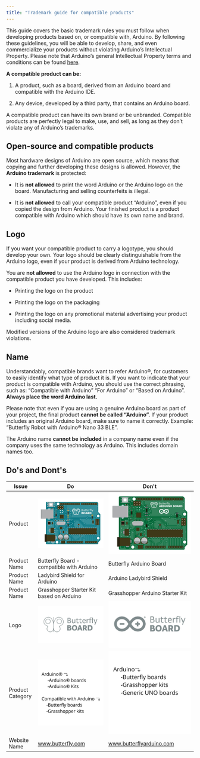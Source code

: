 ```yaml
---
title: "Trademark guide for compatible products"
---
```


This guide covers the basic trademark rules you must follow when developing products based on, or compatible with, Arduino. By following these guidelines, you will be able to develop, share, and even commercialize your products without violating Arduino’s Intellectual Property. Please note that Arduino’s general Intellectual Property terms and conditions can be found [here](https://www.arduino.cc/en/trademark).

**A compatible product can be:**

1. A product, such as a board, derived from an Arduino board and compatible with the Arduino IDE.

2. Any device, developed by a third party, that contains an Arduino board.

A compatible product can have its own brand or be unbranded. Compatible products are perfectly legal to make, use, and sell, as long as they don’t violate any of Arduino’s trademarks.

## Open-source and compatible products

Most hardware designs of Arduino are open source, which means that copying and further developing these designs is allowed. However, the **Arduino trademark** is protected:

- It is **not allowed** to print the word Arduino or the Arduino logo on the board. Manufacturing and selling counterfeits is illegal.

- It is **not allowed** to call your compatible product “Arduino”, even if you copied the design from Arduino. Your finished product is a product compatible with Arduino which should have its own name and brand.

## Logo

If you want your compatible product to carry a logotype, you should develop your own. Your logo should be clearly distinguishable from the Arduino logo, even if your product is derived from Arduino technology.

You are **not allowed** to use the Arduino logo in connection with the compatible product you have developed. This includes:

- Printing the logo on the product

- Printing the logo on the packaging

- Printing the logo on any promotional material advertising your product including social media.

Modified versions of the Arduino logo are also considered trademark violations.

## Name

Understandably, compatible brands want to refer Arduino®, for customers to easily identify what type of product it is. If you want to indicate that your product is compatible with Arduino, you should use the correct phrasing, such as: “Compatible with Arduino” “For Arduino” or “Based on Arduino”. **Always place the word Arduino last.**

Please note that even if you are using a genuine Arduino board as part of your project, the final product **cannot be called “Arduino”.** If your product includes an original Arduino board, make sure to name it correctly. Example: “Butterfly Robot with Arduino® Nano 33 BLE”.

The Arduino name **cannot be included** in a company name even if the company uses the same technology as Arduino. This includes domain names too.

## Do's and Dont's

| Issue | Do | Don't|
| ----------- | ----------- | ----------- |
| Product | ![Board with the logo "Butterfly Board"](img/Butterfly-board.jpg) | ![Board with the logo "Butterfly arduino board"](img/Butterfly-arduino-board.jpg)|
| Product Name | Butterfly Board  - compatible with Arduino | Butterfly Arduino Board |
| Product Name | Ladybird Shield for Arduino | Arduino Ladybird Shield |
| Product Name | Grasshopper Starter Kit based on Arduino | Grasshopper Arduino Starter Kit |
| Logo | ![Butterfly board logo](img/butterfly-board-logo.jpg) | ![Butterfly Board logo with Arduino Logo](img/Arduino-butterfly-board-logo.jpg) |
| Product Category | ![How to structure product caregories](img/Product-Category-Do.png) | ![How not to structure product caregories](img/Product-Category-Dont.png) |
| Website Name | www.butterfly.com | www.butterflyarduino.com |
